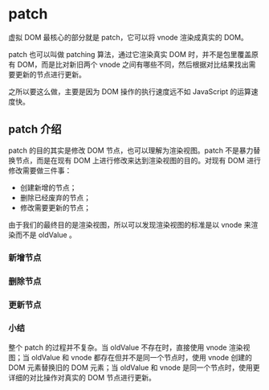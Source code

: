 # patch

虚拟 DOM 最核心的部分就是 patch，它可以将 vnode 渲染成真实的 DOM。

patch 也可以叫做 patching 算法，通过它渲染真实 DOM 时，并不是包里覆盖原有 DOM，而是比对新旧两个 vnode 之间有哪些不同，然后根据对比结果找出需要更新的节点进行更新。

之所以要这么做，主要是因为 DOM 操作的执行速度远不如 JavaScript 的运算速度快。    

## patch 介绍

patch 的目的其实是修改 DOM 节点，也可以理解为渲染视图。patch 不是暴力替换节点，而是在现有 DOM 上进行修改来达到渲染视图的目的。对现有 DOM 进行修改需要做三件事：
- 创建新增的节点；
- 删除已经废弃的节点；
- 修改需要更新的节点；

由于我们的最终目的是渲染视图，所以可以发现渲染视图的标准是以 vnode 来渲染而不是 oldValue 。

### 新增节点

### 删除节点

### 更新节点

### 小结

整个 patch 的过程并不复杂。当 oldValue 不存在时，直接使用 vnode 渲染视图；当 oldValue 和 vnode 都存在但并不是同一个节点时，使用 vnode 创建的 DOM 元素替换旧的 DOM 元素；当 oldValue 和 vnode 是同一个节点时，使用更详细的对比操作对真实的 DOM 节点进行更新。